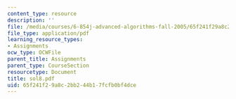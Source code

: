 ```yaml
---
content_type: resource
description: ''
file: /media/courses/6-854j-advanced-algorithms-fall-2005/65f241f29a8c2bb244b17fcfb0bf4dce_sol8.pdf
file_type: application/pdf
learning_resource_types:
- Assignments
ocw_type: OCWFile
parent_title: Assignments
parent_type: CourseSection
resourcetype: Document
title: sol8.pdf
uid: 65f241f2-9a8c-2bb2-44b1-7fcfb0bf4dce
---
```


